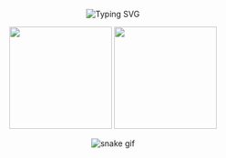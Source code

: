 <!-- Banner animado (você pode trocar a imagem por uma sua depois) -->
<p align="center">
  <img src="https://readme-typing-svg.herokuapp.com?color=00FFAA&center=true&vCenter=true&lines=Olá,+me+chamo+Henrico+Sanches!;Desenvolvedor+em+formação;Apaixonado+por+tecnologia+e+inovação!" alt="Typing SVG" />
</p>

<!-- GitHub Stats -->
<p align="center">
  <img height="180em" src="https://github-readme-stats.vercel.app/api?username=HenricoSanches&show_icons=true&theme=dark&include_all_commits=true&count_private=true"/>
  <img height="180em" src="https://github-readme-stats.vercel.app/api/top-langs/?username=HenricoSanches&layout=compact&langs_count=7&theme=dark"/>
</p>

<!-- Snake Game animado -->
<p align="center">
  <img src="https://github.com/HenricoSanches/HenricoSanches/blob/output/github-contribution-grid-snake.svg" alt="snake gif" />
</p>
